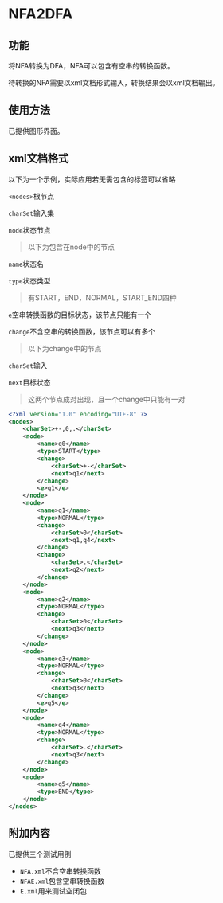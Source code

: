 # NFA2DFA

## 功能

将NFA转换为DFA，NFA可以包含有空串的转换函数。

待转换的NFA需要以xml文档形式输入，转换结果会以xml文档输出。

## 使用方法

已提供图形界面。

## xml文档格式

以下为一个示例，实际应用若无需包含的标签可以省略

`<nodes>`根节点

`charSet`输入集

`node`状态节点

> 以下为包含在node中的节点

`name`状态名

`type`状态类型 

> 有START，END，NORMAL，START_END四种

`e`空串转换函数的目标状态，该节点只能有一个

`change`不含空串的转换函数，该节点可以有多个

> 以下为change中的节点

`charSet`输入

`next`目标状态

> 这两个节点成对出现，且一个change中只能有一对

```xml
<?xml version="1.0" encoding="UTF-8" ?>
<nodes>
    <charSet>+-,0,.</charSet>
    <node>
        <name>q0</name>
        <type>START</type>
        <change>
            <charSet>+-</charSet>
            <next>q1</next>
        </change>
        <e>q1</e>
    </node>
    <node>
        <name>q1</name>
        <type>NORMAL</type>
        <change>
            <charSet>0</charSet>
            <next>q1,q4</next>
        </change>
        <change>
            <charSet>.</charSet>
            <next>q2</next>
        </change>
    </node>
    <node>
        <name>q2</name>
        <type>NORMAL</type>
        <change>
            <charSet>0</charSet>
            <next>q3</next>
        </change>
    </node>
    <node>
        <name>q3</name>
        <type>NORMAL</type>
        <change>
            <charSet>0</charSet>
            <next>q3</next>
        </change>
        <e>q5</e>
    </node>
    <node>
        <name>q4</name>
        <type>NORMAL</type>
        <change>
            <charSet>.</charSet>
            <next>q3</next>
        </change>
    </node>
    <node>
        <name>q5</name>
        <type>END</type>
    </node>
</nodes>
```

## 附加内容

已提供三个测试用例

- `NFA.xml`不含空串转换函数
- `NFAE.xml`包含空串转换函数
- `E.xml`用来测试空闭包

